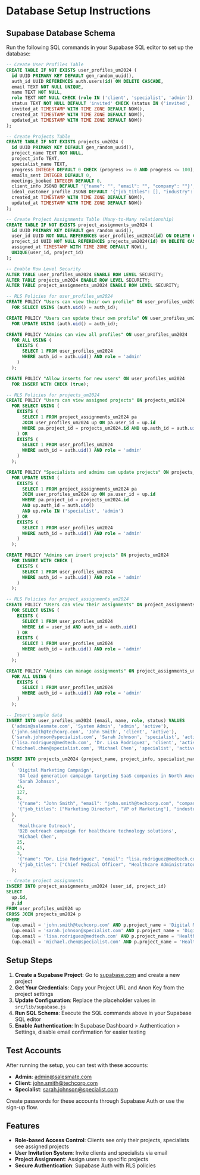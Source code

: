 # Database Setup Instructions

## Supabase Database Schema

Run the following SQL commands in your Supabase SQL editor to set up the database:

```sql
-- Create User Profiles Table
CREATE TABLE IF NOT EXISTS user_profiles_um2024 (
  id UUID PRIMARY KEY DEFAULT gen_random_uuid(),
  auth_id UUID REFERENCES auth.users(id) ON DELETE CASCADE,
  email TEXT NOT NULL UNIQUE,
  name TEXT NOT NULL,
  role TEXT NOT NULL CHECK (role IN ('client', 'specialist', 'admin')),
  status TEXT NOT NULL DEFAULT 'invited' CHECK (status IN ('invited', 'active', 'inactive')),
  invited_at TIMESTAMP WITH TIME ZONE DEFAULT NOW(),
  created_at TIMESTAMP WITH TIME ZONE DEFAULT NOW(),
  updated_at TIMESTAMP WITH TIME ZONE DEFAULT NOW()
);

-- Create Projects Table
CREATE TABLE IF NOT EXISTS projects_um2024 (
  id UUID PRIMARY KEY DEFAULT gen_random_uuid(),
  project_name TEXT NOT NULL,
  project_info TEXT,
  specialist_name TEXT,
  progress INTEGER DEFAULT 0 CHECK (progress >= 0 AND progress <= 100),
  emails_sent INTEGER DEFAULT 0,
  meetings_booked INTEGER DEFAULT 0,
  client_info JSONB DEFAULT '{"name": "", "email": "", "company": ""}',
  ideal_customer_profile JSONB DEFAULT '{"job_titles": [], "industry": [], "location": [], "company_size": [], "meeting_links": [], "campaign_offers": []}',
  created_at TIMESTAMP WITH TIME ZONE DEFAULT NOW(),
  updated_at TIMESTAMP WITH TIME ZONE DEFAULT NOW()
);

-- Create Project Assignments Table (Many-to-Many relationship)
CREATE TABLE IF NOT EXISTS project_assignments_um2024 (
  id UUID PRIMARY KEY DEFAULT gen_random_uuid(),
  user_id UUID NOT NULL REFERENCES user_profiles_um2024(id) ON DELETE CASCADE,
  project_id UUID NOT NULL REFERENCES projects_um2024(id) ON DELETE CASCADE,
  assigned_at TIMESTAMP WITH TIME ZONE DEFAULT NOW(),
  UNIQUE(user_id, project_id)
);

-- Enable Row Level Security
ALTER TABLE user_profiles_um2024 ENABLE ROW LEVEL SECURITY;
ALTER TABLE projects_um2024 ENABLE ROW LEVEL SECURITY;
ALTER TABLE project_assignments_um2024 ENABLE ROW LEVEL SECURITY;

-- RLS Policies for user_profiles_um2024
CREATE POLICY "Users can view their own profile" ON user_profiles_um2024
  FOR SELECT USING (auth.uid() = auth_id);

CREATE POLICY "Users can update their own profile" ON user_profiles_um2024
  FOR UPDATE USING (auth.uid() = auth_id);

CREATE POLICY "Admins can view all profiles" ON user_profiles_um2024
  FOR ALL USING (
    EXISTS (
      SELECT 1 FROM user_profiles_um2024 
      WHERE auth_id = auth.uid() AND role = 'admin'
    )
  );

CREATE POLICY "Allow inserts for new users" ON user_profiles_um2024
  FOR INSERT WITH CHECK (true);

-- RLS Policies for projects_um2024
CREATE POLICY "Users can view assigned projects" ON projects_um2024
  FOR SELECT USING (
    EXISTS (
      SELECT 1 FROM project_assignments_um2024 pa
      JOIN user_profiles_um2024 up ON pa.user_id = up.id
      WHERE pa.project_id = projects_um2024.id AND up.auth_id = auth.uid()
    ) OR
    EXISTS (
      SELECT 1 FROM user_profiles_um2024 
      WHERE auth_id = auth.uid() AND role = 'admin'
    )
  );

CREATE POLICY "Specialists and admins can update projects" ON projects_um2024
  FOR UPDATE USING (
    EXISTS (
      SELECT 1 FROM project_assignments_um2024 pa
      JOIN user_profiles_um2024 up ON pa.user_id = up.id
      WHERE pa.project_id = projects_um2024.id 
      AND up.auth_id = auth.uid() 
      AND up.role IN ('specialist', 'admin')
    ) OR
    EXISTS (
      SELECT 1 FROM user_profiles_um2024 
      WHERE auth_id = auth.uid() AND role = 'admin'
    )
  );

CREATE POLICY "Admins can insert projects" ON projects_um2024
  FOR INSERT WITH CHECK (
    EXISTS (
      SELECT 1 FROM user_profiles_um2024 
      WHERE auth_id = auth.uid() AND role = 'admin'
    )
  );

-- RLS Policies for project_assignments_um2024
CREATE POLICY "Users can view their assignments" ON project_assignments_um2024
  FOR SELECT USING (
    EXISTS (
      SELECT 1 FROM user_profiles_um2024 
      WHERE id = user_id AND auth_id = auth.uid()
    ) OR
    EXISTS (
      SELECT 1 FROM user_profiles_um2024 
      WHERE auth_id = auth.uid() AND role = 'admin'
    )
  );

CREATE POLICY "Admins can manage assignments" ON project_assignments_um2024
  FOR ALL USING (
    EXISTS (
      SELECT 1 FROM user_profiles_um2024 
      WHERE auth_id = auth.uid() AND role = 'admin'
    )
  );

-- Insert sample data
INSERT INTO user_profiles_um2024 (email, name, role, status) VALUES
  ('admin@salesmate.com', 'System Admin', 'admin', 'active'),
  ('john.smith@techcorp.com', 'John Smith', 'client', 'active'),
  ('sarah.johnson@specialist.com', 'Sarah Johnson', 'specialist', 'active'),
  ('lisa.rodriguez@medtech.com', 'Dr. Lisa Rodriguez', 'client', 'active'),
  ('michael.chen@specialist.com', 'Michael Chen', 'specialist', 'active');

INSERT INTO projects_um2024 (project_name, project_info, specialist_name, progress, emails_sent, meetings_booked, client_info, ideal_customer_profile) VALUES
  (
    'Digital Marketing Campaign',
    'Q4 lead generation campaign targeting SaaS companies in North America',
    'Sarah Johnson',
    45,
    127,
    8,
    '{"name": "John Smith", "email": "john.smith@techcorp.com", "company": "TechCorp Solutions"}',
    '{"job_titles": ["Marketing Director", "VP of Marketing"], "industry": ["SaaS", "Technology", "Software"], "location": ["North America", "United States", "Canada"], "company_size": ["50-500 employees", "$5M-$50M ARR"], "meeting_links": ["https://calendly.com/meeting1"], "campaign_offers": ["Free Marketing Audit", "30-day trial"]}'
  ),
  (
    'Healthcare Outreach',
    'B2B outreach campaign for healthcare technology solutions',
    'Michael Chen',
    25,
    45,
    3,
    '{"name": "Dr. Lisa Rodriguez", "email": "lisa.rodriguez@medtech.com", "company": "MedTech Innovations"}',
    '{"job_titles": ["Chief Medical Officer", "Healthcare Administrator"], "industry": ["Healthcare", "Medical Technology"], "location": ["United States", "Canada"], "company_size": ["100-1000 employees"], "meeting_links": ["https://calendly.com/healthcare-demo"], "campaign_offers": ["Free consultation", "ROI analysis"]}'
  );

-- Create project assignments
INSERT INTO project_assignments_um2024 (user_id, project_id)
SELECT 
  up.id,
  p.id
FROM user_profiles_um2024 up
CROSS JOIN projects_um2024 p
WHERE 
  (up.email = 'john.smith@techcorp.com' AND p.project_name = 'Digital Marketing Campaign') OR
  (up.email = 'sarah.johnson@specialist.com' AND p.project_name = 'Digital Marketing Campaign') OR
  (up.email = 'lisa.rodriguez@medtech.com' AND p.project_name = 'Healthcare Outreach') OR
  (up.email = 'michael.chen@specialist.com' AND p.project_name = 'Healthcare Outreach');
```

## Setup Steps

1. **Create a Supabase Project**: Go to [supabase.com](https://supabase.com) and create a new project
2. **Get Your Credentials**: Copy your Project URL and Anon Key from the project settings
3. **Update Configuration**: Replace the placeholder values in `src/lib/supabase.js`
4. **Run SQL Schema**: Execute the SQL commands above in your Supabase SQL editor
5. **Enable Authentication**: In Supabase Dashboard > Authentication > Settings, disable email confirmation for easier testing

## Test Accounts

After running the setup, you can test with these accounts:

- **Admin**: admin@salesmate.com
- **Client**: john.smith@techcorp.com  
- **Specialist**: sarah.johnson@specialist.com

Create passwords for these accounts through Supabase Auth or use the sign-up flow.

## Features

- **Role-based Access Control**: Clients see only their projects, specialists see assigned projects
- **User Invitation System**: Invite clients and specialists via email
- **Project Assignment**: Assign users to specific projects
- **Secure Authentication**: Supabase Auth with RLS policies